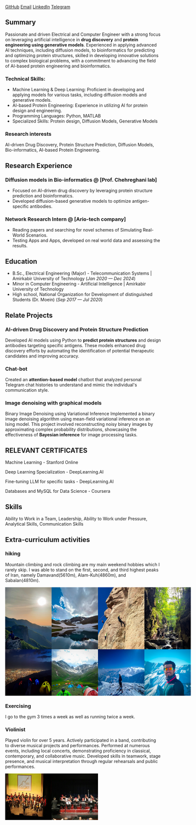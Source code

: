 <div class="social-icons">
  <a href="{{https://github.com/loopersosa}}" target="_blank"><i class="fab fa-github"></i> GitHub</a>
  <a href="mailto:{{mahdi.safarzadeh.k@gmail.com}}"><i class="fas fa-envelope"></i> Email</a>
  <a href="{{https://www.linkedin.com/in/mahdi-safarzadeh-99b727211/}}" target="_blank"><i class="fab fa-linkedin"></i> LinkedIn</a>
  <a href="{{https://t.me/magatowski}}" target="_blank"><i class="fab fa-telegram"></i> Telegram</a>
</div>

## Summary
Passionate and driven Electrical and Computer Engineer with a strong focus on leveraging artificial intelligence in **drug discovery** and **protein engineering using generative models**. Experienced in applying advanced AI techniques, including diffusion models, to bioinformatics for predicting and optimizing protein structures, skilled in developing innovative solutions to complex biological problems, with a commitment to advancing the field of AI-based protein engineering and bioinformatics.

### Technical Skills:

- Machine Learning & Deep Learning: Proficient in developing and applying models for various tasks, including diffusion models and generative models.
- AI-based Protein Engineering: Experience in utilizing AI for protein design and engineering.
- Programming Languages: Python, MATLAB
- Specialized Skills: Protein design, Diffusion Models, Generative Models


### Research interests 
AI-driven Drug Discovery, Protein Structure Prediction, Diffusion Models, Bio-informatics, AI-based Protein Engineering.


## Research Experience
### Diffusion models in Bio-informatics  @ [Prof. Chehreghani lab]
- Focused on AI-driven drug discovery by leveraging protein structure prediction and bioinformatics.
- Developed diffusion-based generative models to optimize antigen-specific antibodies.

### Network Research Intern  @ [Ario-tech company]
- Reading papers and searching for novel schemes of Simulating 
Real-World Scenarios.
- Testing Apps and Apps, developed on real
world data and assessing the results. 


## Education
- B.Sc., Electrical Engineering (Major) - Telecommunication Systems | Amirkabir University of Technology (_Jan 2020 — Dec 2024_)
- Minor in Computer Engineering - Artificial Intelligence | Amirkabir University of Technology
- High school, National Organization for Development of  distinguished Students (Dr. Moein) (_Sep 2017 — Jul 2020_) 


## Relate Projects
### AI-driven Drug Discovery and Protein Structure Prediction
Developed AI models using Python to **predict protein structures** and design antibodies targeting specific antigens. These models enhanced drug discovery efforts by automating the identification of potential therapeutic candidates and improving accuracy.
### Chat-bot
Created an **attention-based model** chatbot that analyzed personal Telegram chat histories to understand and mimic the individual's communication style.
### Image denoising with graphical models 
Binary Image Denoising using Variational Inference Implemented a binary image denoising algorithm using mean-field variational inference on an Ising model. This project involved reconstructing noisy binary images by approximating complex probability distributions, showcasing the effectiveness of **Bayesian inference** for image processing tasks.

## RELEVANT CERTIFICATES
Machine Learning - Stanford Online 

Deep Learning Specialization - DeepLearning.AI 

Fine-tuning LLM for specific tasks - DeepLearning.AI

Databases and MySQL for Data Science - Coursera

## Skills
Ability to Work in a Team,          Leadership,
Ability to Work under Pressure,  Analytical Skills, 
Communication Skills

## Extra-curriculum activities 
### hiking
Mountain climbing and rock climbing are my main weekend hobbies which I rarely skip. I was able to stand on the first, second, and third highest peaks of Iran, namely Damavand(5610m), Alam-Kuh(4860m), and Sabalan(4810m).

<div style="display: flex;">
  <img src="assets/img/1.jpg" alt="Beautiful site of Latoon village" width="150"/>
  <img src="assets/img/2.jpg" alt="Alam-Kuh lake (middle of summer)" width="150"/>
  <img src="assets/img/6.jpg" alt="Rock climbing in Azgi site" width="150"/>
  <img src="assets/img/3.jpg" alt="Narengbon river" width="150"/>
</div>
<div style="display: flex;">
  <img src="assets/img/4.jpg" alt="Tochal peak view over Tehran" width="150"/>
  <img src="assets/img/5.jpg" alt="Azad-Kuh lake" width="150"/>
  <img src="assets/img/7.jpg" alt="Kahar peak returning (winter hike with so many difficulties)" width="150"/>
  <img src="assets/img/8.jpg" alt="me in Kahar peak" width="150"/>
</div>

### Exercising
I go to the gym 3 times a week as well as running twice a week.


### Violinist
Played violin for over 5 years. Actively participated in a band, contributing to diverse musical projects and performances. Performed at numerous events, including local concerts, demonstrating proficiency in classical, contemporary, and collaborative music. Developed skills in teamwork, stage presence, and musical interpretation through regular rehearsals and public performances.

<div style="display: flex;">
  <img src="assets/img/9.jpg" alt="Tochal peak view over Tehran" width="150"/>
  <img src="assets/img/10.jpg" alt="Azad-Kuh lake" width="150"/>
</div>
